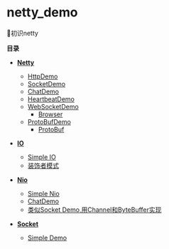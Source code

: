 # netty_demo
:crescent_moon:初识netty


 **目录**
 
 - [**Netty**](src/main/java/netty)
    - [HttpDemo](src/main/java/netty/httpdemo)
    - [SocketDemo](src/main/java/netty/socketdemo)
    - [ChatDemo](src/main/java/netty/chatdemo)
    - [HeartbeatDemo](src/main/java/netty/heartbeatdemo)
    - [WebSocketDemo](src/main/java/netty/websocketdemo)
        - [Browser](src/resources/html/websocketdemo.html)
    - [ProtoBufDemo](src/main/java/netty/protobufdemo)
        - [ProtoBuf](src/resources/protobuf/Person.proto)
        
 - [**IO**](src/main/java/io)
    - [Simple IO](src/main/java/io/SimpleIO.java)
    - [装饰者模式](src/main/java/io/decorator)
 
 - [**Nio**](src/main/java/nio)
    - [Simple Nio](src/main/java/nio/SimpleNIO.java)
    - [ChatDemo](src/main/java/nio/chatdemo)
    - [类似Socket Demo,用Channel和ByteBuffer实现](src/main/java/nio/transferdemo)
 
 - [**Socket**](src/main/java/socket)
    - [Simple Demo](src/main/java/socket/demo)
